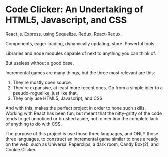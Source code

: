 # Code Clicker: An Undertaking of HTML5, Javascript, and CSS

React.js. Express, using Sequelize. Redux, React-Redux.

Components, eager loading, dynamically updating, store. Powerful tools.

Libraries and node modules capable of next to anything you can think of.

But useless without a good base.



Incremental games are many things, but the three most relevant are this:
1. They're mostly open source.
2. They're expansive, at least more recent ones. Go from a simple idler to a pseudo-roguelike, just like that.
3. They only use HTML5, Javascript, and CSS.


And with this, makes the perfect project in order to hone such skills. Working with React has been fun, but meant
that the nitty-gritty of the code tends to get unnoticed or brushed aside, not to mention the complete lack of anything
to do with CSS.


The purpose of this project is use those three languages, and ONLY those three languages, to construct an incremental game
similar to ones already on the web, such as Universal Paperclips, a dark room, Candy Box(2), and Cookie Clicker.